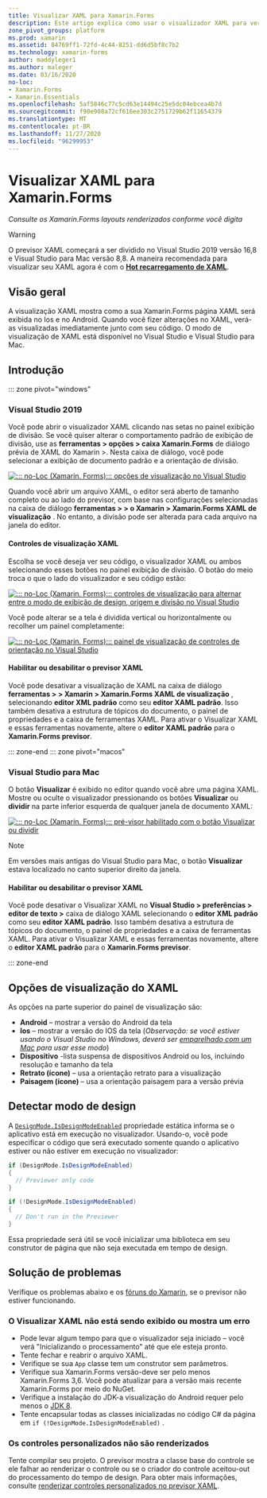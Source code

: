 ```yaml
---
title: Visualizar XAML para Xamarin.Forms
description: Este artigo explica como usar o visualizador XAML para ver seus Xamarin.Forms layouts renderizados conforme você digita. O XAML Visualizer está disponível no Visual Studio 2019 e no Visual Studio 2019 para Mac.
zone_pivot_groups: platform
ms.prod: xamarin
ms.assetid: 84769ff1-72fd-4c44-8251-dd6d5bf8c7b2
ms.technology: xamarin-forms
author: maddyleger1
ms.author: maleger
ms.date: 03/16/2020
no-loc:
- Xamarin.Forms
- Xamarin.Essentials
ms.openlocfilehash: 5af5846c77c5cd63e14494c25e5dc04ebcea4b7d
ms.sourcegitcommit: f90e908a72cf616ee303c2751729b62f11654379
ms.translationtype: MT
ms.contentlocale: pt-BR
ms.lasthandoff: 11/27/2020
ms.locfileid: "96299953"
---
```

# <a name="xaml-previewer-for-no-locxamarinforms"></a>Visualizar XAML para Xamarin.Forms

_Consulte os Xamarin.Forms layouts renderizados conforme você digita_

> [!WARNING]
> O previsor XAML começará a ser dividido no Visual Studio 2019 versão 16,8 e Visual Studio para Mac versão 8,8.
> A maneira recomendada para visualizar seu XAML agora é com o **[Hot recarregamento de XAML](~/xamarin-forms/xaml/hot-reload.md)**.

## <a name="overview"></a>Visão geral

A visualização XAML mostra como a sua Xamarin.Forms página XAML será exibida no Ios e no Android. Quando você fizer alterações no XAML, verá-as visualizadas imediatamente junto com seu código. O modo de visualização de XAML está disponível no Visual Studio e Visual Studio para Mac.

## <a name="getting-started"></a>Introdução

::: zone pivot="windows"

### <a name="visual-studio-2019"></a>Visual Studio 2019

Você pode abrir o visualizador XAML clicando nas setas no painel exibição de divisão. Se você quiser alterar o comportamento padrão de exibição de divisão, use as **ferramentas > opções > caixa Xamarin.Forms** de diálogo prévia de XAML do Xamarin >. Nesta caixa de diálogo, você pode selecionar a exibição de documento padrão e a orientação de divisão.

[![::: no-Loc (Xamarin. Forms)::: opções de visualização no Visual Studio](xaml-previewer-images/xamlp-options-vs-sm.png "::: no-Loc (Xamarin. Forms)::: opções de visualização no Visual Studio")](xaml-previewer-images/xamlp-options-vs-lg.png#lightbox)

Quando você abrir um arquivo XAML, o editor será aberto de tamanho completo ou ao lado do previsor, com base nas configurações selecionadas na caixa de diálogo **ferramentas > > o Xamarin > Xamarin.Forms XAML de visualização** . No entanto, a divisão pode ser alterada para cada arquivo na janela do editor.

#### <a name="xaml-preview-controls"></a>Controles de visualização XAML

Escolha se você deseja ver seu código, o visualizador XAML ou ambos selecionando esses botões no painel exibição de divisão. O botão do meio troca o que o lado do visualizador e seu código estão:

[![::: no-Loc (Xamarin. Forms)::: controles de visualização para alternar entre o modo de exibição de design, origem e divisão no Visual Studio](xaml-previewer-images/xamlp-controls-splitview-vs-sm.png "::: no-Loc (Xamarin. Forms)::: controles de visualização para alternar entre o modo de exibição de design, origem e divisão no Visual Studio")](xaml-previewer-images/xamlp-controls-splitview-vs-lg.png#lightbox)

Você pode alterar se a tela é dividida vertical ou horizontalmente ou recolher um painel completamente:

[![::: no-Loc (Xamarin. Forms)::: painel de visualização de controles de orientação no Visual Studio](xaml-previewer-images/xamlp-controls-orientation-vs-sm.png "::: no-Loc (Xamarin. Forms)::: painel de visualização de controles de orientação no Visual Studio")](xaml-previewer-images/xamlp-controls-orientation-vs-lg.png#lightbox)

#### <a name="enable-or-disable-the-xaml-previewer"></a>Habilitar ou desabilitar o previsor XAML

Você pode desativar a visualização de XAML na caixa de diálogo **ferramentas > > Xamarin > Xamarin.Forms XAML de visualização** , selecionando **editor XML padrão** como seu **editor XAML padrão**. Isso também desativa a estrutura de tópicos do documento, o painel de propriedades e a caixa de ferramentas XAML. Para ativar o Visualizar XAML e essas ferramentas novamente, altere o **editor XAML padrão** para o **Xamarin.Forms previsor**.

::: zone-end
::: zone pivot="macos"

### <a name="visual-studio-for-mac"></a>Visual Studio para Mac

O botão **Visualizar** é exibido no editor quando você abre uma página XAML. Mostre ou oculte o visualizador pressionando os botões **Visualizar** ou **dividir** na parte inferior esquerda de qualquer janela de documento XAML:

[![::: no-Loc (Xamarin. Forms)::: pré-visor habilitado com o botão Visualizar ou dividir](xaml-previewer-images/xamlp-list-sml.png)](xaml-previewer-images/xamlp-list.png#lightbox)

> [!NOTE]
> Em versões mais antigas do Visual Studio para Mac, o botão **Visualizar** estava localizado no canto superior direito da janela.

#### <a name="enable-or-disable-the-xaml-previewer"></a>Habilitar ou desabilitar o previsor XAML

Você pode desativar o Visualizar XAML no **Visual Studio > preferências > editor de texto >** caixa de diálogo XAML selecionando o **editor XML padrão** como seu **editor XAML padrão**. Isso também desativa a estrutura de tópicos do documento, o painel de propriedades e a caixa de ferramentas XAML. Para ativar o Visualizar XAML e essas ferramentas novamente, altere o **editor XAML padrão** para o **Xamarin.Forms previsor**.

::: zone-end

## <a name="xaml-previewer-options"></a>Opções de visualização do XAML

As opções na parte superior do painel de visualização são:

* **Android** – mostrar a versão do Android da tela
* **Ios** – mostrar a versão do IOS da tela (*Observação: se você estiver usando o Visual Studio no Windows, deverá ser [emparelhado com um Mac](~/ios/get-started/installation/windows/connecting-to-mac/index.md) para usar esse modo*)
* **Dispositivo** -lista suspensa de dispositivos Android ou Ios, incluindo resolução e tamanho da tela
* **Retrato (ícone)** – usa a orientação retrato para a visualização
* **Paisagem (ícone)** – usa a orientação paisagem para a versão prévia

## <a name="detect-design-mode"></a>Detectar modo de design

A [`DesignMode.IsDesignModeEnabled`](xref:Xamarin.Forms.DesignMode.IsDesignModeEnabled) propriedade estática informa se o aplicativo está em execução no visualizador. Usando-o, você pode especificar o código que será executado somente quando o aplicativo estiver ou não estiver em execução no visualizador:

```csharp
if (DesignMode.IsDesignModeEnabled)
{
  // Previewer only code  
}

if (!DesignMode.IsDesignModeEnabled)
{
  // Don't run in the Previewer  
}
```

Essa propriedade será útil se você inicializar uma biblioteca em seu construtor de página que não seja executada em tempo de design.

## <a name="troubleshooting"></a>Solução de problemas

Verifique os problemas abaixo e os [fóruns do Xamarin](https://forums.xamarin.com/categories/xamarin-forms), se o previsor não estiver funcionando.

### <a name="xaml-previewer-isnt-showing-or-shows-an-error"></a>O Visualizar XAML não está sendo exibido ou mostra um erro

* Pode levar algum tempo para que o visualizador seja iniciado – você verá "Inicializando o processamento" até que ele esteja pronto.
* Tente fechar e reabrir o arquivo XAML.
* Verifique se sua `App` classe tem um construtor sem parâmetros.
* Verifique sua Xamarin.Forms versão-deve ser pelo menos Xamarin.Forms 3,6. Você pode atualizar para a versão mais recente Xamarin.Forms por meio do NuGet.
* Verifique a instalação do JDK-a visualização do Android requer pelo menos o [JDK 8](https://www.oracle.com/technetwork/java/javase/downloads/index.html).
* Tente encapsular todas as classes inicializadas no código C# da página em `if (!DesignMode.IsDesignModeEnabled)` .

### <a name="custom-controls-arent-rendering"></a>Os controles personalizados não são renderizados

Tente compilar seu projeto. O previsor mostra a classe base do controle se ele falhar ao renderizar o controle ou se o criador do controle aceitou-out do processamento do tempo de design. Para obter mais informações, consulte [renderizar controles personalizados no previsor XAML](render-custom-controls.md).
